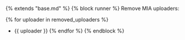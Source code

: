 {% extends "base.md" %}
{% block runner %}
Remove MIA uploaders:

{% for uploader in removed_uploaders %}
* {{ uploader }}
{% endfor %}
{% endblock %}
